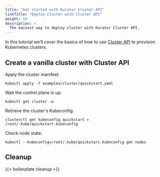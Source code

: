 ```yaml
---
title: "Get started with Kurator Cluster API"
linkTitle: "Deploy Cluster with Cluster API"
weight: 10
description: >
  The easiest way to deploy cluster with Kurator Cluster API.
---
```


In this tutorial we’ll cover the basics of how to use [Cluster API](https://github.com/kurator-dev/kurator/blob/main/pkg/apis/cluster/v1alpha1/cluster_types.go) to provision Kubernetes clusters.

## Create a vanilla cluster with Cluster API

Apply the cluster manifest:

```console
kubectl apply -f examples/cluster/quickstart.yaml
```

Wait the control plane is up:

```console
kubectl get cluster -w
```

Retrieve the cluster's Kubeconfig:

```console
clusterctl get kubeconfig quickstart > /root/.kube/quickstart.kubeconfig
```

Check node state:

```console
kubectl --kubeconfig=/root/.kube/quickstart.kubeconfig get nodes
```

## Cleanup

{{< boilerplate cleanup >}}
